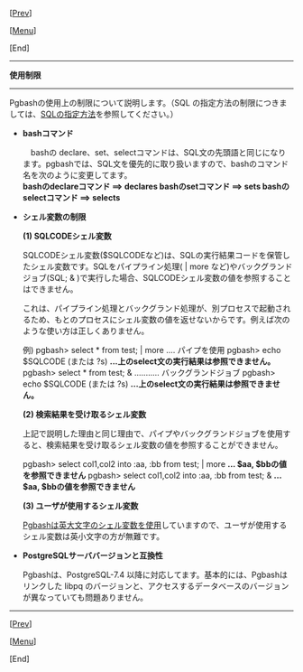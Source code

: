 \[[Prev](./usage10-j.md)\]

\[[Menu](../usage-j.md)\]

\[End\]

* * *

**使用制限**  

* * *

  

Pgbashの使用上の制限について説明します。（SQL の指定方法の制限につきましては、[SQLの指定方法](usage02-j.html#LIMIT)を参照してください。）  
  
  
*   **bashコマンド**  
      
    　bashの declare、set、selectコマンドは、SQL文の先頭語と同じになります。pgbashでは、SQL文を優先的に取り扱いますので、bashのコマンド名を次のように変更してます。  
     **bashのdeclareコマンド ==> **declares**
      bashのsetコマンド     ==> **sets**
      bashのselectコマンド  ==> **selects****   
    
*   **シェル変数の制限**  
      
    **(1) SQLCODEシェル変数**  
      
    SQLCODEシェル変数($SQLCODEなど)は、SQLの実行結果コードを保管したシェル変数です。SQLをパイプライン処理( | more など)やバックグランドジョブ(SQL; & )で実行した場合、SQLCODEシェル変数の値を参照することはできません。  
      
    これは、パイプライン処理とバックグランド処理が、別プロセスで起動されるため、もとのプロセスにシェル変数の値を返せないからです。例えば次のような使い方は正しくありません。  
    
    例)
    pgbash> select \* from test; | more  .... パイプを使用
    pgbash> echo $SQLCODE (または ?s)   **...上のselect文の実行結果は参照できません。**
    pgbash> select \* from test; & ........... バックグランドジョブ
    pgbash> echo $SQLCODE (または ?s)   **...上のselect文の実行結果は参照できません。**
    
      
    **(2) 検索結果を受け取るシェル変数**  
      
    上記で説明した理由と同じ理由で、パイプやバックグランドジョブを使用すると、検索結果を受け取るシェル変数の値を参照することができません。  
    
    pgbash> select col1,col2 into :aa, :bb from test; | more 
            **... $aa, $bbの値を参照できません**
    pgbash> select col1,col2 into :aa, :bb from test; & 
            **... $aa, $bbの値を参照できません**
    
      
    **(3) ユーザが使用するシェル変数**  
      
    [Pgbashは英大文字のシェル変数を使用](usage07-j.html)していますので、ユーザが使用するシェル変数は英小文字の方が無難です。  
      
      
    
*   **PostgreSQLサーババージョンと互換性**  
      
    Pgbashは、PostgreSQL-7.4 以降に対応してます。基本的には、Pgbashはリンクした libpq のバージョンと、アクセスするデータベースのバージョンが異なっていても問題ありません。  
      
      
    

  

* * *

\[[Prev](./usage10-j.md)\]

\[[Menu](../usage-j.md)\]

\[End\]
